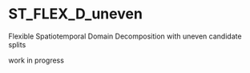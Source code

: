 # ST_FLEX_D_uneven
Flexible Spatiotemporal Domain Decomposition with uneven candidate splits

work in progress

